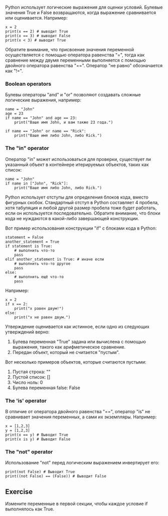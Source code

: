 Python использует логические выражения для оценки условий. Булевые значения True и False возвращаются, когда выражение сравнивается или оценивается. Например:

    x = 2
    print(x == 2) # выводит True
    print(x == 3) # выводит False
    print(x < 3) # выводит True

Обратите внимание, что присвоение значения переменной осуществляется с помощью оператора равенства "=", тогда как сравнение между двумя переменными выполняется с помощью двойного оператора равенства "==". Оператор "не равно" обозначается как "!=".

### Boolean operators

Булевы операторы "and" и "or" позволяют создавать сложные логические выражения, например:

    name = "John"
    age = 23
    if name == "John" and age == 23:
        print("Ваше имя John, и вам также 23 года.")

    if name == "John" or name == "Rick":
        print("Ваше имя либо John, либо Rick.")

### The "in" operator

Оператор "in" может использоваться для проверки, существует ли указанный объект в контейнере итерируемых объектов, таких как список:

    name = "John"
    if name in ["John", "Rick"]:
        print("Ваше имя либо John, либо Rick.")

Python использует отступы для определения блоков кода, вместо фигурных скобок. Стандартный отступ в Python составляет 4 пробела, хотя табуляция и любой другой размер пробела тоже будет работать, если он используется последовательно. Обратите внимание, что блоки кода не нуждаются в какой-либо завершающей конструкции.

Вот пример использования конструкции "if" с блоками кода в Python:

    statement = False
    another_statement = True
    if statement is True:
        # выполнить что-то
        pass
    elif another_statement is True: # иначе если
        # выполнить что-то другое
        pass
    else:
        # выполнить ещё что-то
        pass

Например:

    x = 2
    if x == 2:
        print("x равен двум!")
    else:
        print("x не равен двум.")

Утверждение оценивается как истинное, если одно из следующих утверждений верно:
1. Булева переменная "True" задана или вычислена с помощью выражения, такого как арифметическое сравнение.
2. Передан объект, который не считается "пустым".

Вот несколько примеров объектов, которые считаются пустыми:
1. Пустая строка: ""
2. Пустой список: []
3. Число ноль: 0
4. Булева переменная false: False

### The 'is' operator

В отличие от оператора двойного равенства "==", оператор "is" не сравнивает значения переменных, а сами их экземпляры. Например:

    x = [1,2,3]
    y = [1,2,3]
    print(x == y) # Выводит True
    print(x is y) # Выводит False

### The "not" operator

Использование "not" перед логическим выражением инвертирует его:

    print(not False) # Выводит True
    print((not False) == (False)) # Выводит False

Exercise
--------

Измените переменные в первой секции, чтобы каждое условие if выполнялось как True.